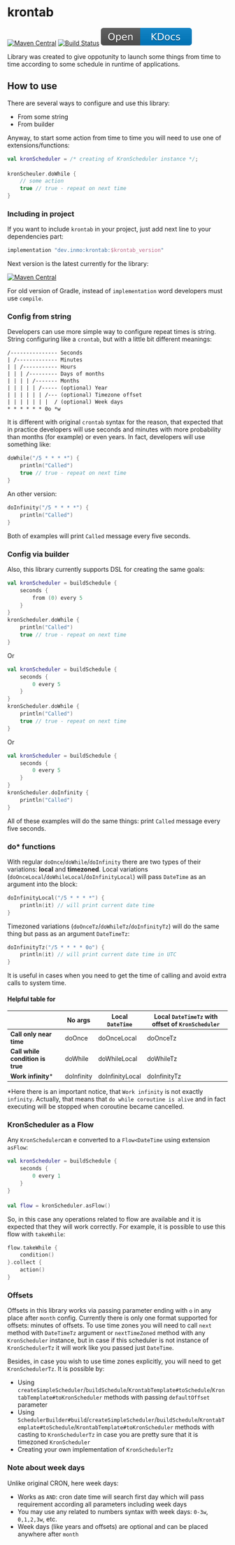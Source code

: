 # krontab

 [![Maven Central](https://maven-badges.herokuapp.com/maven-central/dev.inmo/krontab/badge.svg)](https://maven-badges.herokuapp.com/maven-central/dev.inmo/krontab)
 [![Build Status](https://github.com/InsanusMokrassar/krontab/actions/workflows/publishing_packages.yml/badge.svg)](https://github.com/InsanusMokrassar/krontab/actions/workflows/publishing_packages.yml)
 [![KDocs](https://raw.githubusercontent.com/InsanusMokrassar/badges/master/kdocs.svg)](https://krontab.inmo.dev/index.html)
 
Library was created to give oppotunity to launch some things from time to time according to some schedule in
runtime of applications.

## How to use

There are several ways to configure and use this library:

* From some string
* From builder

Anyway, to start some action from time to time you will need to use one of extensions/functions:

```kotlin
val kronScheduler = /* creating of KronScheduler instance */;

kronScheuler.doWhile {
    // some action
    true // true - repeat on next time
}
```

### Including in project

If you want to include `krontab` in your project, just add next line to your
dependencies part:

```groovy
implementation "dev.inmo:krontab:$krontab_version"
```

Next version is the latest currently for the library:

[![Maven Central](https://maven-badges.herokuapp.com/maven-central/dev.inmo/krontab/badge.svg)](https://maven-badges.herokuapp.com/maven-central/dev.inmo/krontab)

For old version of Gradle, instead of `implementation` word developers must use `compile`.

### Config from string

Developers can use more simple way to configure repeat times is string. String configuring
like a `crontab`, but with a little bit different meanings:

```
/--------------- Seconds
| /------------- Minutes
| | /----------- Hours
| | | /--------- Days of months
| | | | /------- Months
| | | | | /----- (optional) Year
| | | | | | /--- (optional) Timezone offset
| | | | | | |  / (optional) Week days
* * * * * * 0o *w
```

It is different with original `crontab` syntax for the reason, that expected that in practice developers
will use seconds and minutes with more probability than months (for example) or even years. In fact, developers will use
something like:

```kotlin
doWhile("/5 * * * *") {
    println("Called")
    true // true - repeat on next time
}
```

An other version:

```kotlin
doInfinity("/5 * * * *") {
    println("Called")
}
```

Both of examples will print `Called` message every five seconds.

### Config via builder

Also, this library currently supports DSL for creating the same goals:

```kotlin
val kronScheduler = buildSchedule {
    seconds {
        from (0) every 5
    }
}
kronScheduler.doWhile {
    println("Called")
    true // true - repeat on next time
}
```

Or

```kotlin
val kronScheduler = buildSchedule {
    seconds {
        0 every 5
    }
}
kronScheduler.doWhile {
    println("Called")
    true // true - repeat on next time
}
```

Or

```kotlin
val kronScheduler = buildSchedule {
    seconds {
        0 every 5
    }
}
kronScheduler.doInfinity {
    println("Called")
}
```

All of these examples will do the same things: print `Called` message every five seconds.

### do\* functions

With regular `doOnce`/`doWhile`/`doInfinity` there are two types of their variations: **local** and **timezoned**. Local
variations (`doOnceLocal`/`doWhileLocal`/`doInfinityLocal`) will pass `DateTime` as an argument into the block:

```kotlin
doInfinityLocal("/5 * * * *") {
    println(it) // will print current date time
}
```

Timezoned variations (`doOnceTz`/`doWhileTz`/`doInfinityTz`) will do the same thing but pass as an argument `DateTimeTz`:

```kotlin
doInfinityTz("/5 * * * * 0o") {
    println(it) // will print current date time in UTC
}
```

It is useful in cases when you need to get the time of calling and avoid extra calls to system time.

#### Helpful table for 

|  | No args | Local `DateTime` | Local `DateTimeTz` with offset of `KronScheduler` |
|---| ------- | ---------------- | ------------------------------------------------- |
| **Call only near time** | doOnce | doOnceLocal | doOnceTz |
| **Call while condition is true** | doWhile | doWhileLocal | doWhileTz |
| **Work infinity*** | doInfinity | doInfinityLocal | doInfinityTz |

*Here there is an important notice, that `Work infinity` is not exactly `infinity`. Actually, that means that `do while
coroutine is alive` and in fact executing will be stopped when coroutine became cancelled.

### KronScheduler as a Flow

Any `KronScheduler`can e converted to a `Flow<DateTime` using extension `asFlow`:

```kotlin
val kronScheduler = buildSchedule {
    seconds {
        0 every 1
    }
}

val flow = kronScheduler.asFlow()
```

So, in this case any operations related to flow are available and it is expected that they will work correctly. For
example, it is possible to use this flow with `takeWhile`:

```kotlin
flow.takeWhile {
    condition()
}.collect {
    action()
}
```

### Offsets

Offsets in this library works via passing parameter ending with `o` in any place after `month` config. Currently
there is only one format supported for offsets: minutes of offsets. To use time zones you will need to call `next`
method with `DateTimeTz` argument or `nextTimeZoned` method with any `KronScheduler` instance, but in case if this
scheduler is not instance of `KronSchedulerTz` it will work like you passed just `DateTime`.

Besides, in case you wish to use time zones explicitly, you will need to get `KronSchedulerTz`. It is possible by:

* Using `createSimpleScheduler`/`buildSchedule`/`KrontabTemplate#toSchedule`/`KrontabTemplate#toKronScheduler` methods
with passing `defaultOffset` parameter
* Using `SchedulerBuilder#build`/`createSimpleScheduler`/`buildSchedule`/`KrontabTemplate#toSchedule`/`KrontabTemplate#toKronScheduler`
methods with casting to `KronSchedulerTz` in case you are pretty sure that it is timezoned `KronScheduler`
* Creating your own implementation of `KronSchedulerTz`

### Note about week days

Unlike original CRON, here week days:

* Works as `AND`: cron date time will search first day which will pass requirement according all parameters including
week days
* You may use any related to numbers syntax with week days: `0-3w`, `0,1,2,3w`, etc.
* Week days (like years and offsets) are optional and can be placed anywhere after `month`
